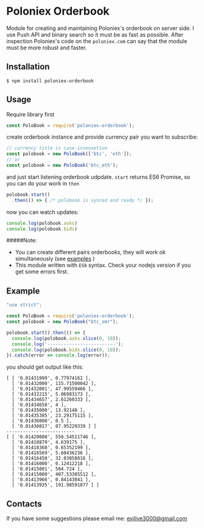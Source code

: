 Poloniex Orderbook
==================

Module for creating and maintaining Poloniex's orderbook on server side.
I use Push API and binary search so it must be as fast as possible.
After inspection Poloniex's code on the `poloniex.com` can say that the module must be more robust and faster.

Installation
------------------
```Shell
$ npm install poloniex-orderbook
```

Usage
-----
Require library first
```javascript
const PoloBook = require('poloniex-orderbook');
```

create orderbook instance and provide currency pair you want to subscribe:
```javascript        
// currency title is case-insensetive
const polobook = new PoloBook(['btc', 'eth']);
// or
const polobook = new PoloBook('btc_eth');
```

and just start listening orderbook udpdate. `start` returns ES6 Promise, so you can do your work in `then`
```javascript
polobook.start()
  .then(() => { /* polobook is synced and ready */ });
```

now you can watch updates:
```javascript
console.log(polobook.asks)
console.log(polobook.bids)
```

#####Note:
 * You can create different pairs orderbooks, they will work ok simultaneously (see [examples](https://github.com/evilive3000/poloniex-orderbook/tree/master/examples) )
 * This module written with `ES6` syntax. Check your nodejs version if you get some errors first.

Example
-------
```javascript
"use strict";

const PoloBook = require('poloniex-orderbook');
const polobook = new PoloBook("btc_xmr");

polobook.start().then(() => {
  console.log(polobook.asks.slice(0, 10));
  console.log('-------------------------');
  console.log(polobook.bids.slice(0, 10));
}).catch(error => console.log(error));
```

you should get output like this:
```Shell
[ [ '0.01431999', 0.77974162 ],
  [ '0.01432000', 115.71500042 ],
  [ '0.01432001', 47.99559466 ],
  [ '0.01432215', 5.06983173 ],
  [ '0.01434657', 2.61260333 ],
  [ '0.01434658', 4 ],
  [ '0.01435000', 13.92148 ],
  [ '0.01435385', 23.29175115 ],
  [ '0.01436000', 0.5 ],
  [ '0.01436017', 87.95229339 ] ]
-------------------------
[ [ '0.01420000', 558.54511746 ],
  [ '0.01418879', 4.639175 ],
  [ '0.01418368', 0.65352199 ],
  [ '0.01416569', 5.60436236 ],
  [ '0.01416450', 32.03058816 ],
  [ '0.01416000', 0.12412218 ],
  [ '0.01415001', 504.724 ],
  [ '0.01415000', 407.53385512 ],
  [ '0.01413966', 0.84143041 ],
  [ '0.01413935', 191.98591077 ] ]
```

Contacts
--------
If you have some suggestions please email me: evilive3000@gmail.com
